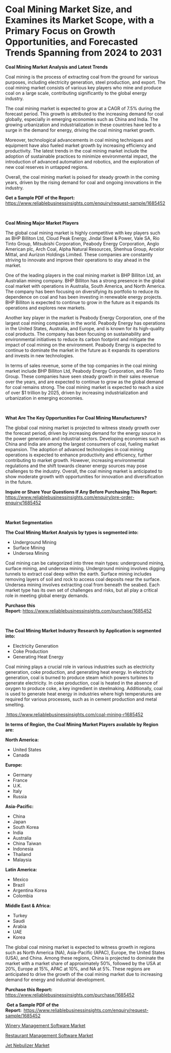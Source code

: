<p><h1>Coal Mining Market Size, and Examines its Market Scope, with a Primary Focus on Growth Opportunities, and Forecasted Trends Spanning from 2024 to 2031</h1></p><p><strong>Coal Mining Market Analysis and Latest Trends</strong></p>
<p><p>Coal mining is the process of extracting coal from the ground for various purposes, including electricity generation, steel production, and export. The coal mining market consists of various key players who mine and produce coal on a large scale, contributing significantly to the global energy industry.</p><p>The coal mining market is expected to grow at a CAGR of 7.5% during the forecast period. This growth is attributed to the increasing demand for coal globally, especially in emerging economies such as China and India. The growing urbanization and industrialization in these countries have led to a surge in the demand for energy, driving the coal mining market growth.</p><p>Moreover, technological advancements in coal mining techniques and equipment have also fueled market growth by increasing efficiency and productivity. The latest trends in the coal mining market include the adoption of sustainable practices to minimize environmental impact, the introduction of advanced automation and robotics, and the exploration of new coal reserves in untapped regions.</p><p>Overall, the coal mining market is poised for steady growth in the coming years, driven by the rising demand for coal and ongoing innovations in the industry.</p></p>
<p><strong>Get a Sample PDF of the Report:&nbsp;</strong> <a href="https://www.reliablebusinessinsights.com/enquiry/request-sample/1685452">https://www.reliablebusinessinsights.com/enquiry/request-sample/1685452</a></p>
<p>&nbsp;</p>
<p><strong>Coal Mining Major Market Players</strong></p>
<p><p>The global coal mining market is highly competitive with key players such as BHP Billiton Ltd, Cloud Peak Energy, Jindal Steel & Power, Vale SA, Rio Tinto Group, Mitsubishi Corporation, Peabody Energy Corporation, Anglo American plc, Arch Coal, Alpha Natural Resources, Shenhua Group, Arcelor Mittal, and Aurizon Holdings Limited. These companies are constantly striving to innovate and improve their operations to stay ahead in the market.</p><p>One of the leading players in the coal mining market is BHP Billiton Ltd, an Australian mining company. BHP Billiton has a strong presence in the global coal market with operations in Australia, South America, and North America. The company has been focusing on diversifying its portfolio to reduce its dependence on coal and has been investing in renewable energy projects. BHP Billiton is expected to continue to grow in the future as it expands its operations and explores new markets.</p><p>Another key player in the market is Peabody Energy Corporation, one of the largest coal mining companies in the world. Peabody Energy has operations in the United States, Australia, and Europe, and is known for its high-quality coal products. The company has been focusing on sustainability and environmental initiatives to reduce its carbon footprint and mitigate the impact of coal mining on the environment. Peabody Energy is expected to continue to dominate the market in the future as it expands its operations and invests in new technologies.</p><p>In terms of sales revenue, some of the top companies in the coal mining market include BHP Billiton Ltd, Peabody Energy Corporation, and Rio Tinto Group. These companies have seen steady growth in their sales revenue over the years, and are expected to continue to grow as the global demand for coal remains strong. The coal mining market is expected to reach a size of over $1 trillion by 2025, driven by increasing industrialization and urbanization in emerging economies.</p></p>
<p>&nbsp;</p>
<p><strong>What Are The Key Opportunities For Coal Mining Manufacturers?</strong></p>
<p><p>The global coal mining market is projected to witness steady growth over the forecast period, driven by increasing demand for the energy source in the power generation and industrial sectors. Developing economies such as China and India are among the largest consumers of coal, fueling market expansion. The adoption of advanced technologies in coal mining operations is expected to enhance productivity and efficiency, further contributing to market growth. However, increasing environmental regulations and the shift towards cleaner energy sources may pose challenges to the industry. Overall, the coal mining market is anticipated to show moderate growth with opportunities for innovation and diversification in the future.</p></p>
<p><strong>Inquire or Share Your Questions If Any Before Purchasing This Report:</strong> <a href="https://www.reliablebusinessinsights.com/enquiry/pre-order-enquiry/1685452">https://www.reliablebusinessinsights.com/enquiry/pre-order-enquiry/1685452</a></p>
<p>&nbsp;</p>
<p><strong>Market Segmentation</strong></p>
<p><strong>The Coal Mining Market Analysis by types is segmented into:</strong></p>
<p><ul><li>Underground Mining</li><li>Surface Mining</li><li>Undersea Mining</li></ul></p>
<p><p>Coal mining can be categorized into three main types: underground mining, surface mining, and undersea mining. Underground mining involves digging tunnels to extract coal deep within the earth. Surface mining includes removing layers of soil and rock to access coal deposits near the surface. Undersea mining involves extracting coal from beneath the seabed. Each market type has its own set of challenges and risks, but all play a critical role in meeting global energy demands.</p></p>
<p><strong>Purchase this Report:&nbsp;</strong><a href="https://www.reliablebusinessinsights.com/purchase/1685452">https://www.reliablebusinessinsights.com/purchase/1685452</a></p>
<p>&nbsp;</p>
<p><strong>The Coal Mining Market Industry Research by Application is segmented into:</strong></p>
<p><ul><li>Electricity Generation</li><li>Coke Production</li><li>Generating Heat Energy</li></ul></p>
<p><p>Coal mining plays a crucial role in various industries such as electricity generation, coke production, and generating heat energy. In electricity generation, coal is burned to produce steam which powers turbines to generate electricity. In coke production, coal is heated in the absence of oxygen to produce coke, a key ingredient in steelmaking. Additionally, coal is used to generate heat energy in industries where high temperatures are required for various processes, such as in cement production and metal smelting.</p></p>
<p><a href="https://www.reliablebusinessinsights.com/coal-mining-r1685452">&nbsp;https://www.reliablebusinessinsights.com/coal-mining-r1685452</a></p>
<p><strong>In terms of Region, the Coal Mining Market Players available by Region are:</strong></p>
<p>
    <p> <strong> North America: </strong>
        <ul>
            <li>United States</li>
            <li>Canada</li>
        </ul>
        </p> 
    <p> <strong> Europe: </strong>
        <ul>
            <li>Germany</li>
            <li>France</li>
            <li>U.K.</li>
            <li>Italy</li>
            <li>Russia</li>
        </ul>
        </p> 
    <p> <strong> Asia-Pacific: </strong>
        <ul>
            <li>China</li>
            <li>Japan</li>
            <li>South Korea</li>
            <li>India</li>
            <li>Australia</li>
            <li>China Taiwan</li>
            <li>Indonesia</li>
            <li>Thailand</li>
            <li>Malaysia</li>
        </ul>
        </p> 
    <p> <strong> Latin America: </strong>
        <ul>
            <li>Mexico</li>
            <li>Brazil</li>
            <li>Argentina Korea</li>
            <li>Colombia</li>
        </ul>
        </p> 
    <p> <strong> Middle East & Africa: </strong>
        <ul>
            <li>Turkey</li>
            <li>Saudi</li>
            <li>Arabia</li>
            <li>UAE</li>
            <li>Korea</li>
        </ul>
    </p>
    </p>
<p><p>The global coal mining market is expected to witness growth in regions such as North America (NA), Asia-Pacific (APAC), Europe, the United States (USA), and China. Among these regions, China is projected to dominate the market with a market share of approximately 50%, followed by the USA at 20%, Europe at 15%, APAC at 10%, and NA at 5%. These regions are anticipated to drive the growth of the coal mining market due to increasing demand for energy and industrial development.</p></p>
<p><strong>Purchase this Report: </strong><a href="https://www.reliablebusinessinsights.com/purchase/1685452">https://www.reliablebusinessinsights.com/purchase/1685452</a></p>
<p>&nbsp;<strong>Get a Sample PDF of the Report:&nbsp;&nbsp;</strong><a href="https://www.reliablebusinessinsights.com/enquiry/request-sample/1685452">https://www.reliablebusinessinsights.com/enquiry/request-sample/1685452</a></p>
<p><strong></strong></p>
<p><p><a href="https://github.com/jodemen/Market-Research-Report-List-3/blob/main/winery-management-software-market.md">Winery Management Software Market</a></p><p><a href="https://github.com/marloy8/Market-Research-Report-List-5/blob/main/restaurant-management-software-market.md">Restaurant Management Software Market</a></p><p><a href="https://view.publitas.com/reportprime-1/global-jet-nebulizer-market-opportunities-and-forecast-for-period-from-2024-to-2031/">Jet Nebulizer Market</a></p></p>